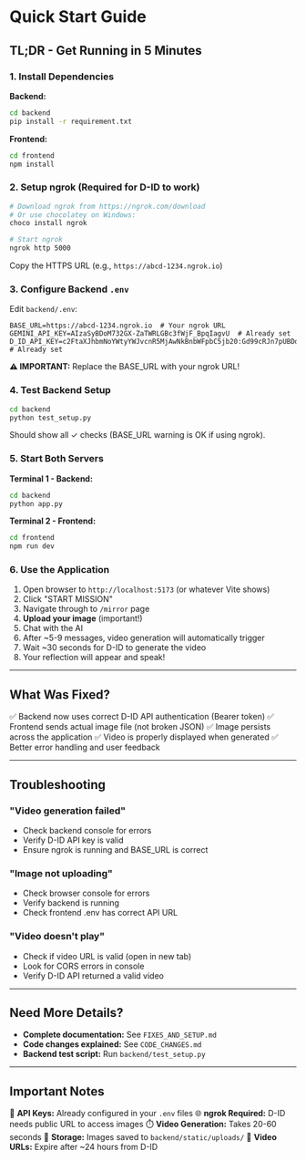 # Quick Start Guide

## TL;DR - Get Running in 5 Minutes

### 1. Install Dependencies

**Backend:**
```bash
cd backend
pip install -r requirement.txt
```

**Frontend:**
```bash
cd frontend
npm install
```

### 2. Setup ngrok (Required for D-ID to work)

```bash
# Download ngrok from https://ngrok.com/download
# Or use chocolatey on Windows:
choco install ngrok

# Start ngrok
ngrok http 5000
```

Copy the HTTPS URL (e.g., `https://abcd-1234.ngrok.io`)

### 3. Configure Backend `.env`

Edit `backend/.env`:
```env
BASE_URL=https://abcd-1234.ngrok.io  # Your ngrok URL
GEMINI_API_KEY=AIzaSyBDoM732GX-ZaTWRLGBc3fWjF_BpqIagvU  # Already set
D_ID_API_KEY=c2FtaXJhbmNoYWtyYWJvcnR5MjAwNkBnbWFpbC5jb20:Gd99cRJn7pUBDdHY_lhtC  # Already set
```

**⚠️ IMPORTANT:** Replace the BASE_URL with your ngrok URL!

### 4. Test Backend Setup

```bash
cd backend
python test_setup.py
```

Should show all ✓ checks (BASE_URL warning is OK if using ngrok).

### 5. Start Both Servers

**Terminal 1 - Backend:**
```bash
cd backend
python app.py
```

**Terminal 2 - Frontend:**
```bash
cd frontend
npm run dev
```

### 6. Use the Application

1. Open browser to `http://localhost:5173` (or whatever Vite shows)
2. Click "START MISSION"
3. Navigate through to `/mirror` page
4. **Upload your image** (important!)
5. Chat with the AI
6. After ~5-9 messages, video generation will automatically trigger
7. Wait ~30 seconds for D-ID to generate the video
8. Your reflection will appear and speak!

---

## What Was Fixed?

✅ Backend now uses correct D-ID API authentication (Bearer token)
✅ Frontend sends actual image file (not broken JSON)
✅ Image persists across the application
✅ Video is properly displayed when generated
✅ Better error handling and user feedback

---

## Troubleshooting

### "Video generation failed"
- Check backend console for errors
- Verify D-ID API key is valid
- Ensure ngrok is running and BASE_URL is correct

### "Image not uploading"
- Check browser console for errors
- Verify backend is running
- Check frontend .env has correct API URL

### "Video doesn't play"
- Check if video URL is valid (open in new tab)
- Look for CORS errors in console
- Verify D-ID API returned a valid video

---

## Need More Details?

- **Complete documentation:** See `FIXES_AND_SETUP.md`
- **Code changes explained:** See `CODE_CHANGES.md`
- **Backend test script:** Run `backend/test_setup.py`

---

## Important Notes

🔑 **API Keys:** Already configured in your `.env` files
🌐 **ngrok Required:** D-ID needs public URL to access images
⏱️ **Video Generation:** Takes 20-60 seconds
💾 **Storage:** Images saved to `backend/static/uploads/`
🎥 **Video URLs:** Expire after ~24 hours from D-ID
